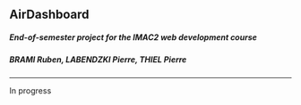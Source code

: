 

## AirDashboard
##### End-of-semester project for the IMAC2 web development course
##### BRAMI Ruben, LABENDZKI Pierre, THIEL Pierre
---

In progress

